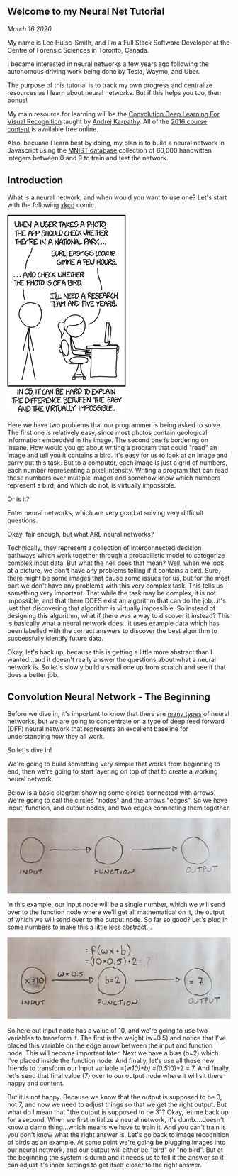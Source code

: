 ## Welcome to my Neural Net Tutorial

_March 16 2020_

My name is Lee Hulse-Smith, and I'm a Full Stack Software Developer at the Centre of Forensic Sciences in Toronto, Canada. 

I became interested in neural networks a few years ago following the autonomous driving work being done by Tesla, Waymo, and Uber.

The purpose of this tutorial is to track my own progress and centralize resources as I learn about neural networks. But if this helps you too, then bonus!

My main resource for learning will be the [Convolution Deep Learning For Visual Recognition](http://cs231n.stanford.edu/) taught by [Andrej Karpathy](https://cs.stanford.edu/people/karpathy/). All of the [2016 course content](https://www.youtube.com/playlist?list=PLkt2uSq6rBVctENoVBg1TpCC7OQi31AlC) is available free online.

Also, becuase I learn best by doing, my plan is to build a neural network in Javascript using the [MNIST database](http://yann.lecun.com/exdb/mnist/) collection of 60,000 handwitten integers between 0 and 9 to train and test the network.

## Introduction

What is a neural network, and when would you want to use one? Let's start with the following [xkcd](https://xkcd.com/) comic. 

<img src="images/xkcd_comic.png" alt="xkcd comic" class="inline"/>

Here we have two problems that our programmer is being asked to solve. The first one is relatively easy, since most photos contain geological information embedded in the image. The second one is bordering on insane. How would you go about writing a program that could "read" an image and tell you it contains a bird. It's easy for us to look at an image and carry out this task. But to a computer, each image is just a grid of numbers, each number representing a pixel intensity. Writing a program that can read these numbers over multiple images and somehow know which numbers represent a bird, and which do not, is virtually impossible.

Or is it? 

Enter neural networks, which are very good at solving very difficult questions.

Okay, fair enough, but what ARE neural networks?

Technically, they represent a collection of interconnected decision pathways which work together through a probabilistic model to categorize complex input data. But what the hell does that mean? Well, when we look at a picture, we don't have any problems telling if it contains a bird. Sure, there might be some images that cause some issues for us, but for the most part we don't have any problems with this very complex task. This tells us something very important. That while the task may be complex, it is not impossible, and that there DOES exist an algorithm that can do the job...it's just that discovering that algorithm is virtually impossible. So instead of designing this algorithm, what if there was a way to discover it instead? This is basically what a neural network does...it uses example data which has been labelled with the correct answers to discover the best algorithm to successfully identify future data.

Okay, let's back up, because this is getting a little more abstract than I wanted...and it doesn't really answer the questions about what a neural network is. So let's slowly build a small one up from scratch and see if that does a better job.

## Convolution Neural Network - The Beginning

Before we dive in, it's important to know that there are [many types](https://towardsdatascience.com/the-mostly-complete-chart-of-neural-networks-explained-3fb6f2367464) of neural networks, but we are going to concentrate on a type of deep feed forward (DFF) neural network that represents an excellent baseline for understanding how they all work.

So let's dive in!

We're going to build something very simple that works from beginning to end, then we're going to start layering on top of that to create a working neural network.

Below is a basic diagram showing some circles connected with arrows. We're going to call the circles "nodes" and the arrows "edges". So we have input, function, and output nodes, and two edges connecting them together.

<img src="images/network_01.jpg" alt="network photo 01" class="inline"/>

In this example, our input node will be a single number, which we will send over to the function node where we'll get all mathematical on it, the output of which we will send over to the output node. So far so good? Let's plug in some numbers to make this a little less abstract...

<img src="images/network_02.jpg" alt="network photo 02" class="inline"/>

So here out input node has a value of 10, and we're going to use two variables to transform it. The first is the weight (w=0.5) and notice that I've placed this variable on the edge arrow between the input and function node. This will become important later. Next we have a bias (b=2) which I've placed inside the function node. And finally, let's use all these new friends to transform our input variable =(w*10)+b)  =(0.5*10)+2  = 7. And finally, let's send that final value (7) over to our output node where it will sit there happy and content.

But it is not happy. Because we know that the output is supposed to be 3, not 7, and now we need to adjust things so that we get the right output. But what do I mean that "the output is supposed to be 3"? Okay, let me back up for a second. When we first initialize a neural network, it's dumb....doesn't know a damn thing...which means we have to train it. And you can't train is you don't know what the right answer is. Let's go back to image recognition of birds as an example. At some point we're going be plugging images into our neural network, and our output will either be "bird" or "no bird". But at the beginning the system is dumb and it needs us to tell it the answer so it can adjust it's inner settings to get itself closer to the right answer.
















